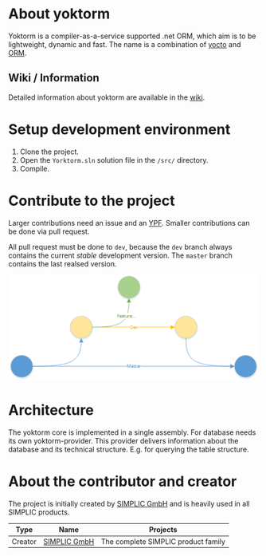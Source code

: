 # About yoktorm

Yoktorm is a compiler-as-a-service supported .net ORM, which aim is to be lightweight, dynamic and fast. The name is a combination of [yocto](https://en.wikipedia.org/wiki/Yocto-) and [ORM](https://en.wikipedia.org/wiki/Object-relational_mapping).

## Wiki / Information

Detailed information about yoktorm are available in the [wiki](https://github.com/simplic-systems/yoktorm/wiki).

# Setup development environment

 1. Clone the project.
 2. Open the `Yorktorm.sln` solution file in the `/src/` directory.
 3. Compile.

# Contribute to the project

Larger contributions need an issue and an [YPF](https://github.com/simplic-systems/yoktorm/wiki). Smaller contributions can be done via pull request.

All pull request must be done to `dev`, because the `dev` branch always contains the current *stable* development version. The `master` branch contains the last realsed version. 

![Branching.png](Branching.png)

# Architecture

The yoktorm core is implemented in a single assembly. For database needs its own yoktorm-provider. This provider delivers
information about the database and its technical structure. E.g. for querying the table structure.



# About the contributor and creator

The project is initially created by [SIMPLIC GmbH](https://simplic.biz) and is heavily used in all SIMPLIC products.

| Type | Name | Projects |
| --- | --- | --- |
| Creator | [SIMPLIC GmbH](https://simplic.biz) | The complete SIMPLIC product family |
